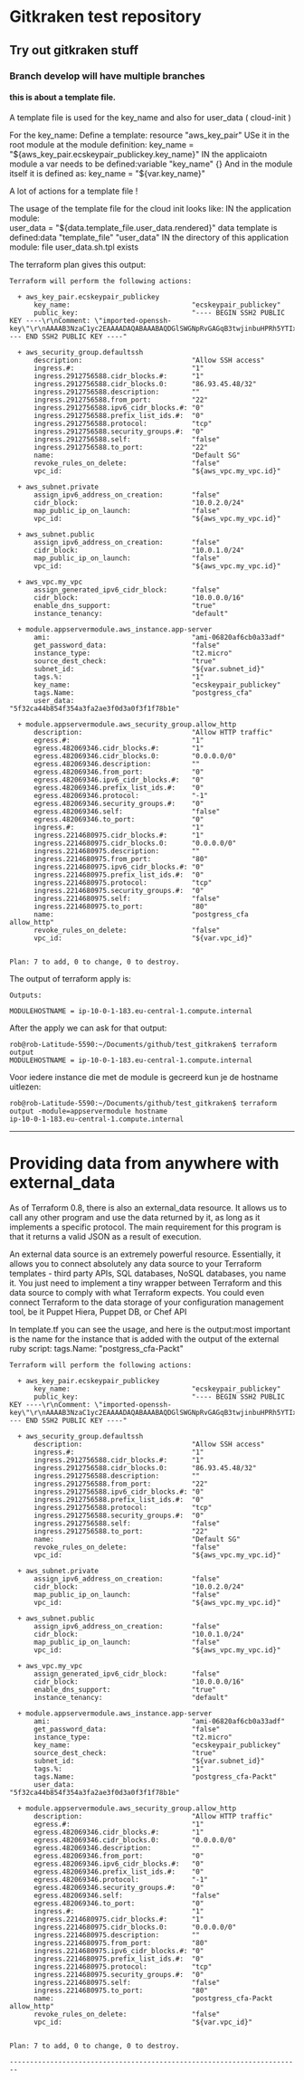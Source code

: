 # Gitkraken test repository
## Try out gitkraken stuff
### Branch develop will have multiple branches
#### this is about a template file.
A template file is used for the key_name and also for user_data ( cloud-init )

For the key_name:
Define a template: resource "aws_key_pair"
USe it in the root module at the module definition:  key_name = "${aws_key_pair.ecskeypair_publickey.key_name}"
IN the applicaiotn module a var needs to be defined:variable "key_name" {}
And in the module itself it is defined as:   key_name               = "${var.key_name}"

A lot of actions for a template file !

The usage of the template file for the cloud init looks like:
  IN the application module:  
      user_data              = "${data.template_file.user_data.rendered}"
      data template is defined:data "template_file" "user_data"
  IN the directory of this application module: file user_data.sh.tpl exists



The terraform plan gives this output:
~~~
Terraform will perform the following actions:

  + aws_key_pair.ecskeypair_publickey
      key_name:                              "ecskeypair_publickey"
      public_key:                            "---- BEGIN SSH2 PUBLIC KEY ----\r\nComment: \"imported-openssh-key\"\r\nAAAAB3NzaC1yc2EAAAADAQABAAABAQDGlSWGNpRvGAGqB3twjinbuHPRh5YTIxxE\r\nGAZQizV28+UTBBmRNX3V3xGd8AU0a1gh8QSak6wbrPZ2L/X+/w5We3NGpvmSJMMP\r\n4aC7y1XOYEBNrQgCAy920EAg28Rg4VFAHkTpqmjvq+XCNhTmaOaZo9QpcYZUL6hI\r\nZmHU+t4PnREBArwnRgguMM2MirtI/NpMQF0WZmhqenKNxBijZp7wgxza5+0GfDxZ\r\n/rHhdY/9revuE+IiOX0QDLf8lG7pG50aGl2hpg58av3vIgX6+NL9XhvZv8/NTW0V\r\nyIHRMAnbJdKyg0y4uQgRpLDKSCb9AN7f0M1qmvtxq0ifu9PYRgHz\r\n---- END SSH2 PUBLIC KEY ----"

  + aws_security_group.defaultssh
      description:                           "Allow SSH access"
      ingress.#:                             "1"
      ingress.2912756588.cidr_blocks.#:      "1"
      ingress.2912756588.cidr_blocks.0:      "86.93.45.48/32"
      ingress.2912756588.description:        ""
      ingress.2912756588.from_port:          "22"
      ingress.2912756588.ipv6_cidr_blocks.#: "0"
      ingress.2912756588.prefix_list_ids.#:  "0"
      ingress.2912756588.protocol:           "tcp"
      ingress.2912756588.security_groups.#:  "0"
      ingress.2912756588.self:               "false"
      ingress.2912756588.to_port:            "22"
      name:                                  "Default SG"
      revoke_rules_on_delete:                "false"
      vpc_id:                                "${aws_vpc.my_vpc.id}"

  + aws_subnet.private
      assign_ipv6_address_on_creation:       "false"
      cidr_block:                            "10.0.2.0/24"
      map_public_ip_on_launch:               "false"
      vpc_id:                                "${aws_vpc.my_vpc.id}"

  + aws_subnet.public
      assign_ipv6_address_on_creation:       "false"
      cidr_block:                            "10.0.1.0/24"
      map_public_ip_on_launch:               "false"
      vpc_id:                                "${aws_vpc.my_vpc.id}"

  + aws_vpc.my_vpc
      assign_generated_ipv6_cidr_block:      "false"
      cidr_block:                            "10.0.0.0/16"
      enable_dns_support:                    "true"
      instance_tenancy:                      "default"

  + module.appservermodule.aws_instance.app-server
      ami:                                   "ami-06820af6cb0a33adf"
      get_password_data:                     "false"
      instance_type:                         "t2.micro"
      source_dest_check:                     "true"
      subnet_id:                             "${var.subnet_id}"
      tags.%:                                "1"
      key_name:                              "ecskeypair_publickey"
      tags.Name:                             "postgress_cfa"
      user_data:                             "5f32ca44b854f354a3fa2ae3f0d3a0f3f1f78b1e"

  + module.appservermodule.aws_security_group.allow_http
      description:                           "Allow HTTP traffic"
      egress.#:                              "1"
      egress.482069346.cidr_blocks.#:        "1"
      egress.482069346.cidr_blocks.0:        "0.0.0.0/0"
      egress.482069346.description:          ""
      egress.482069346.from_port:            "0"
      egress.482069346.ipv6_cidr_blocks.#:   "0"
      egress.482069346.prefix_list_ids.#:    "0"
      egress.482069346.protocol:             "-1"
      egress.482069346.security_groups.#:    "0"
      egress.482069346.self:                 "false"
      egress.482069346.to_port:              "0"
      ingress.#:                             "1"
      ingress.2214680975.cidr_blocks.#:      "1"
      ingress.2214680975.cidr_blocks.0:      "0.0.0.0/0"
      ingress.2214680975.description:        ""
      ingress.2214680975.from_port:          "80"
      ingress.2214680975.ipv6_cidr_blocks.#: "0"
      ingress.2214680975.prefix_list_ids.#:  "0"
      ingress.2214680975.protocol:           "tcp"
      ingress.2214680975.security_groups.#:  "0"
      ingress.2214680975.self:               "false"
      ingress.2214680975.to_port:            "80"
      name:                                  "postgress_cfa allow_http"
      revoke_rules_on_delete:                "false"
      vpc_id:                                "${var.vpc_id}"


Plan: 7 to add, 0 to change, 0 to destroy.
~~~

The output of terraform apply is:
~~~
Outputs:

MODULEHOSTNAME = ip-10-0-1-183.eu-central-1.compute.internal
~~~

After the apply we can ask for that output:
~~~
rob@rob-Latitude-5590:~/Documents/github/test_gitkraken$ terraform  output
MODULEHOSTNAME = ip-10-0-1-183.eu-central-1.compute.internal
~~~
Voor iedere instance die met de module is gecreerd kun je de hostname uitlezen:
~~~
rob@rob-Latitude-5590:~/Documents/github/test_gitkraken$ terraform output -module=appservermodule hostname
ip-10-0-1-183.eu-central-1.compute.internal
~~~
------------------------------------
# Providing data from anywhere with external_data
As of Terraform 0.8, there is also an external_data resource. It allows us to call any other program and use the data returned by it, as long as it implements a specific protocol. The main requirement for this program is that it returns a valid JSON as a result of execution.

An external data source is an extremely powerful resource. Essentially, it allows you to connect absolutely any data source to your Terraform templates - third party APIs, SQL databases, NoSQL databases, you name it. You just need to implement a tiny wrapper between Terraform and this data source to comply with what Terraform expects. You could even connect Terraform to the data storage of your configuration management tool, be it Puppet Hiera, Puppet DB, or Chef API

In template.tf you can see the usage, and here is the output:most important is the name for the instance that is added with the output
of the external ruby script:   tags.Name:  "postgress_cfa-Packt"

~~~
Terraform will perform the following actions:

  + aws_key_pair.ecskeypair_publickey
      key_name:                              "ecskeypair_publickey"
      public_key:                            "---- BEGIN SSH2 PUBLIC KEY ----\r\nComment: \"imported-openssh-key\"\r\nAAAAB3NzaC1yc2EAAAADAQABAAABAQDGlSWGNpRvGAGqB3twjinbuHPRh5YTIxxE\r\nGAZQizV28+UTBBmRNX3V3xGd8AU0a1gh8QSak6wbrPZ2L/X+/w5We3NGpvmSJMMP\r\n4aC7y1XOYEBNrQgCAy920EAg28Rg4VFAHkTpqmjvq+XCNhTmaOaZo9QpcYZUL6hI\r\nZmHU+t4PnREBArwnRgguMM2MirtI/NpMQF0WZmhqenKNxBijZp7wgxza5+0GfDxZ\r\n/rHhdY/9revuE+IiOX0QDLf8lG7pG50aGl2hpg58av3vIgX6+NL9XhvZv8/NTW0V\r\nyIHRMAnbJdKyg0y4uQgRpLDKSCb9AN7f0M1qmvtxq0ifu9PYRgHz\r\n---- END SSH2 PUBLIC KEY ----"

  + aws_security_group.defaultssh
      description:                           "Allow SSH access"
      ingress.#:                             "1"
      ingress.2912756588.cidr_blocks.#:      "1"
      ingress.2912756588.cidr_blocks.0:      "86.93.45.48/32"
      ingress.2912756588.description:        ""
      ingress.2912756588.from_port:          "22"
      ingress.2912756588.ipv6_cidr_blocks.#: "0"
      ingress.2912756588.prefix_list_ids.#:  "0"
      ingress.2912756588.protocol:           "tcp"
      ingress.2912756588.security_groups.#:  "0"
      ingress.2912756588.self:               "false"
      ingress.2912756588.to_port:            "22"
      name:                                  "Default SG"
      revoke_rules_on_delete:                "false"
      vpc_id:                                "${aws_vpc.my_vpc.id}"

  + aws_subnet.private
      assign_ipv6_address_on_creation:       "false"
      cidr_block:                            "10.0.2.0/24"
      map_public_ip_on_launch:               "false"
      vpc_id:                                "${aws_vpc.my_vpc.id}"

  + aws_subnet.public
      assign_ipv6_address_on_creation:       "false"
      cidr_block:                            "10.0.1.0/24"
      map_public_ip_on_launch:               "false"
      vpc_id:                                "${aws_vpc.my_vpc.id}"

  + aws_vpc.my_vpc
      assign_generated_ipv6_cidr_block:      "false"
      cidr_block:                            "10.0.0.0/16"
      enable_dns_support:                    "true"
      instance_tenancy:                      "default"

  + module.appservermodule.aws_instance.app-server
      ami:                                   "ami-06820af6cb0a33adf"
      get_password_data:                     "false"
      instance_type:                         "t2.micro"
      key_name:                              "ecskeypair_publickey"
      source_dest_check:                     "true"
      subnet_id:                             "${var.subnet_id}"
      tags.%:                                "1"
      tags.Name:                             "postgress_cfa-Packt"
      user_data:                             "5f32ca44b854f354a3fa2ae3f0d3a0f3f1f78b1e"

  + module.appservermodule.aws_security_group.allow_http
      description:                           "Allow HTTP traffic"
      egress.#:                              "1"
      egress.482069346.cidr_blocks.#:        "1"
      egress.482069346.cidr_blocks.0:        "0.0.0.0/0"
      egress.482069346.description:          ""
      egress.482069346.from_port:            "0"
      egress.482069346.ipv6_cidr_blocks.#:   "0"
      egress.482069346.prefix_list_ids.#:    "0"
      egress.482069346.protocol:             "-1"
      egress.482069346.security_groups.#:    "0"
      egress.482069346.self:                 "false"
      egress.482069346.to_port:              "0"
      ingress.#:                             "1"
      ingress.2214680975.cidr_blocks.#:      "1"
      ingress.2214680975.cidr_blocks.0:      "0.0.0.0/0"
      ingress.2214680975.description:        ""
      ingress.2214680975.from_port:          "80"
      ingress.2214680975.ipv6_cidr_blocks.#: "0"
      ingress.2214680975.prefix_list_ids.#:  "0"
      ingress.2214680975.protocol:           "tcp"
      ingress.2214680975.security_groups.#:  "0"
      ingress.2214680975.self:               "false"
      ingress.2214680975.to_port:            "80"
      name:                                  "postgress_cfa-Packt allow_http"
      revoke_rules_on_delete:                "false"
      vpc_id:                                "${var.vpc_id}"


Plan: 7 to add, 0 to change, 0 to destroy.

------------------------------------------------------------------------
~~~
